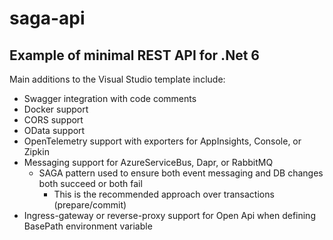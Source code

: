 ﻿# saga-api

## Example of minimal REST API for .Net 6

Main additions to the Visual Studio template include:
* Swagger integration with code comments
* Docker support
* CORS support
* OData support
* OpenTelemetry support with exporters for AppInsights, Console, or Zipkin
* Messaging support for AzureServiceBus, Dapr, or RabbitMQ
  * SAGA pattern used to ensure both event messaging and DB changes both succeed or both fail
    * This is the recommended approach over transactions (prepare/commit)
* Ingress-gateway or reverse-proxy support for Open Api when defining BasePath environment variable